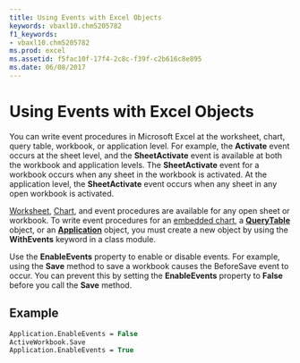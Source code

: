 ```yaml
---
title: Using Events with Excel Objects
keywords: vbaxl10.chm5205782
f1_keywords:
- vbaxl10.chm5205782
ms.prod: excel
ms.assetid: f5fac10f-17f4-2c8c-f39f-c2b616c8e895
ms.date: 06/08/2017
---
```



# Using Events with Excel Objects

You can write event procedures in Microsoft Excel at the worksheet, chart, query table, workbook, or application level. For example, the **Activate** event occurs at the sheet level, and the **SheetActivate** event is available at both the workbook and application levels. The **SheetActivate** event for a workbook occurs when any sheet in the workbook is activated. At the application level, the **SheetActivate** event occurs when any sheet in any open workbook is activated.

 [Worksheet](worksheet-object-events.md),  [Chart](chart-object-events.md), and   event procedures are available for any open sheet or workbook. To write event procedures for an [embedded chart](chart-object-events.md), a **[QueryTable](querytable-object-events.md)** object, or an **[Application](application-object-excel.md)** object, you must create a new object by using the **WithEvents** keyword in a class module.

Use the **EnableEvents** property to enable or disable events. For example, using the **Save** method to save a workbook causes the BeforeSave event to occur. You can prevent this by setting the **EnableEvents** property to **False** before you call the **Save** method.


## Example


```vb
Application.EnableEvents = False 
ActiveWorkbook.Save 
Application.EnableEvents = True
```


